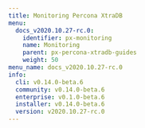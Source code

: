 ```yaml
---
title: Monitoring Percona XtraDB
menu:
  docs_v2020.10.27-rc.0:
    identifier: px-monitoring
    name: Monitoring
    parent: px-percona-xtradb-guides
    weight: 50
menu_name: docs_v2020.10.27-rc.0
info:
  cli: v0.14.0-beta.6
  community: v0.14.0-beta.6
  enterprise: v0.1.0-beta.6
  installer: v0.14.0-beta.6
  version: v2020.10.27-rc.0
---
```


